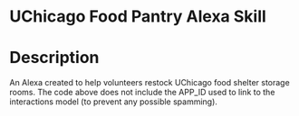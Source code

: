 # UChicago Food Pantry Alexa Skill

# Description
An Alexa created to help volunteers restock UChicago food shelter storage rooms. The code above does not include the APP_ID used to link to the interactions model (to prevent any possible spamming).